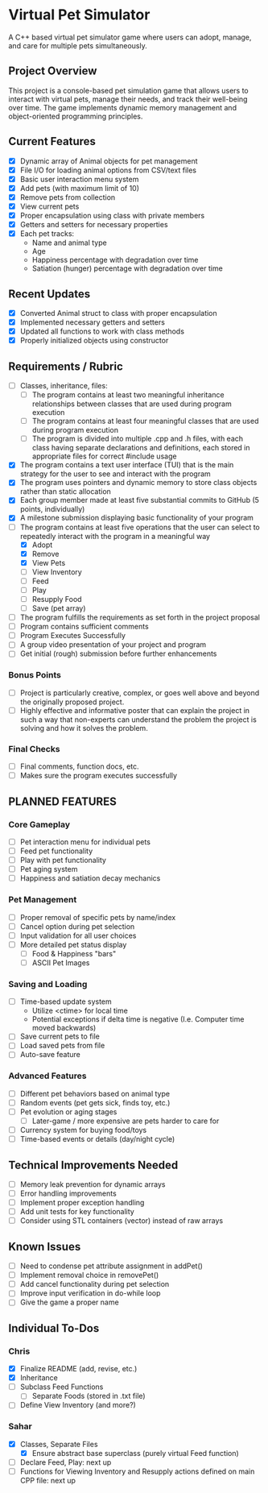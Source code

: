 # Virtual Pet Simulator

A C++ based virtual pet simulator game where users can adopt, manage, and care for multiple pets simultaneously.

## Project Overview

This project is a console-based pet simulation game that allows users to interact with virtual pets, manage their needs, and track their well-being over time. The game implements dynamic memory management and object-oriented programming principles.

## Current Features

- [x] Dynamic array of Animal objects for pet management
- [x] File I/O for loading animal options from CSV/text files
- [x] Basic user interaction menu system
- [x] Add pets (with maximum limit of 10)
- [x] Remove pets from collection
- [x] View current pets
- [x] Proper encapsulation using class with private members
- [x] Getters and setters for necessary properties
- [x] Each pet tracks:
  - Name and animal type
  - Age
  - Happiness percentage with degradation over time
  - Satiation (hunger) percentage with degradation over time

## Recent Updates

- [x] Converted Animal struct to class with proper encapsulation
- [x] Implemented necessary getters and setters
- [x] Updated all functions to work with class methods
- [x] Properly initialized objects using constructor

## Requirements / Rubric

- [ ] Classes, inheritance, files:
  - [ ] The program contains at least two meaningful inheritance relationships between classes that are
  used during program execution
  - [ ] The program contains at least four meaningful classes that are used during program execution
  - [ ] The program is divided into multiple .cpp and .h files, with each class having separate declarations
  and definitions, each stored in appropriate files for correct #include usage
- [x] The program contains a text user interface (TUI) that is the main strategy for the user to see and interact with the program
- [x] The program uses pointers and dynamic memory to store class objects rather than static allocation
- [x] Each group member made at least five substantial commits to GitHub (5 points, individually)
- [x] A milestone submission displaying basic functionality of your program
- [ ] The program contains at least five operations that the user can select to repeatedly interact with the
program in a meaningful way
  - [x] Adopt
  - [x] Remove
  - [x] View Pets
  - [ ] View Inventory
  - [ ] Feed
  - [ ] Play
  - [ ] Resupply Food
  - [ ] Save (pet array)
- [ ] The program fulfills the requirements as set forth in the project proposal
- [ ] Program contains sufficient comments
- [ ] Program Executes Successfully
- [ ] A group video presentation of your project and program
- [ ] Get initial (rough) submission before further enhancements

### Bonus Points

- [ ] Project is particularly creative, complex, or goes well above and beyond the originally proposed project.
- [ ] Highly effective and informative poster that can explain the project in such a way that non-experts can understand
      the problem the project is solving and how it solves the problem.

### Final Checks

- [ ] Final comments, function docs, etc.
- [ ] Makes sure the program executes successfully

## PLANNED FEATURES

### Core Gameplay

- [ ] Pet interaction menu for individual pets
- [ ] Feed pet functionality
- [ ] Play with pet functionality
- [ ] Pet aging system
- [ ] Happiness and satiation decay mechanics

### Pet Management

- [ ] Proper removal of specific pets by name/index
- [ ] Cancel option during pet selection
- [ ] Input validation for all user choices
- [ ] More detailed pet status display
  - [ ] Food & Happiness "bars"
  - [ ] ASCII Pet Images

### Saving and Loading

- [ ] Time-based update system
  - Utilize \<ctime> for local time
  - Potential exceptions if delta time is negative (I.e. Computer time moved backwards)
- [ ] Save current pets to file
- [ ] Load saved pets from file
- [ ] Auto-save feature

### Advanced Features

- [ ] Different pet behaviors based on animal type
- [ ] Random events (pet gets sick, finds toy, etc.)
- [ ] Pet evolution or aging stages
  - [ ] Later-game / more expensive are pets harder to care for
- [ ] Currency system for buying food/toys
- [ ] Time-based events or details (day/night cycle)

## Technical Improvements Needed

- [ ] Memory leak prevention for dynamic arrays
- [ ] Error handling improvements
- [ ] Implement proper exception handling
- [ ] Add unit tests for key functionality
- [ ] Consider using STL containers (vector) instead of raw arrays

## Known Issues

- [ ] Need to condense pet attribute assignment in addPet()
- [ ] Implement removal choice in removePet()
- [ ] Add cancel functionality during pet selection
- [ ] Improve input verification in do-while loop
- [ ] Give the game a proper name

## Individual To-Dos

### Chris

- [x] Finalize README (add, revise, etc.)
- [x] Inheritance
- [ ] Subclass Feed Functions
  - [ ] Separate Foods (stored in .txt file)
- [ ] Define View Inventory (and more?)

### Sahar

- [x] Classes, Separate Files
  - [x] Ensure abstract base superclass (purely virtual Feed function)
- [ ] Declare Feed, Play: next up
- [ ] Functions for Viewing Inventory and Resupply actions defined on main CPP file: next up
